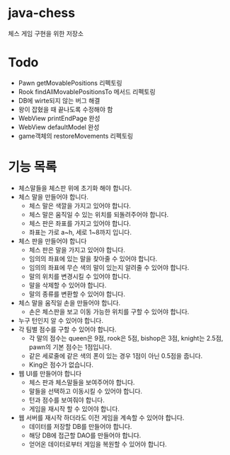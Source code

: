 # java-chess
체스 게임 구현을 위한 저장소

# Todo
   * Pawn getMovablePositions 리펙토링
   * Rook findAllMovablePositionsTo 메서드 리펙토링
   * DB에 wirte되지 않는 버그 해결
   * 왕이 잡혔을 때 끝나도록 수정해야 함
   * WebView printEndPage 완성
   * WebView defaultModel 완성
   * game객체의 restoreMovements 리펙토링

# 기능 목록
   * 체스말들을 체스판 위에 초기화 해야 합니다.
   * 체스 말을 만들어야 합니다.
     - 체스 말은 색깔을 가지고 있어야 합니다.
     - 체스 말은 움직일 수 있는 위치를 되돌려주어야 합니다.
     - 체스 판은 좌표를 가지고 있어야 합니다.
     - 좌표는 가로 a~h, 세로 1~8까지 입니다.
   * 체스 판을 만들어야 합니다
     - 체스 판은 말을 가지고 있어야 합니다.
     - 임의의 좌표에 있는 말을 찾아줄 수 있어야 합니다.
     - 임의의 좌표에 무슨 색의 말이 있는지 알려줄 수 있어야 합니다.
     - 말의 위치를 변경시킬 수 있어야 합니다.
     - 말을 삭제할 수 있어야 합니다.
     - 말의 종류를 변환할 수 있어야 합니다.
   * 체스 말을 움직일 손을 만들어야 합니다.
     - 손은 체스판을 보고 이동 가능한 위치를 구할 수 있어야 합니다.
   * 누구 턴인지 알 수 있어야 합니다.
   * 각 팀별 점수를 구할 수 있어야 합니다.
     - 각 말의 점수는 queen은 9점, rook은 5점, bishop은 3점, knight는 2.5점, pawn의 기본 점수는 1점입니다.
     - 같은 세로줄에 같은 색의 폰이 있는 경우 1점이 아닌 0.5점을 줍니다.
     - King은 점수가 없습니다.
   * 웹 UI를 만들어야 합니다
     - 체스 판과 체스말들을 보여주어야 합니다.
     - 말들을 선택하고 이동시킬 수 있어야 합니다.
     - 턴과 점수를 보여줘야 합니다.
     - 게임을 재시작 할 수 있어야 합니다.
   * 웹 서버를 재시작 하더라도 이전 게임을 계속할 수 있어야 합니다.
     - 데이터를 저장할 DB를 만들어야 합니다.
     - 해당 DB에 접근할 DAO를 만들어야 합니다.
     - 얻어온 데이터로부터 게임을 복원할 수 있어야 합니다.